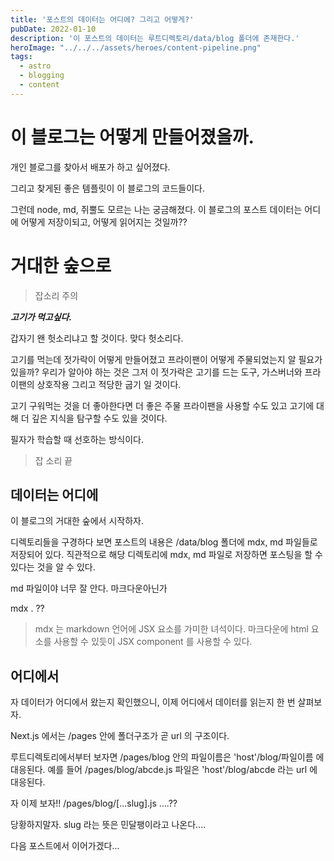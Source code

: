 ```yaml
---
title: '포스트의 데이터는 어디에? 그리고 어떻게?'
pubDate: 2022-01-10
description: '이 포스트의 데이터는 루트디렉토리/data/blog 폴더에 존재한다.'
heroImage: "../../../assets/heroes/content-pipeline.png"
tags:
  - astro
  - blogging
  - content
---
```


# 이 블로그는 어떻게 만들어졌을까.

개인 블로그를 찾아서 배포가 하고 싶어졌다.

그리고 찾게된 좋은 템플릿이 이 블로그의 코드들이다.

그런데 node, md, 쥐뿔도 모르는 나는 궁금해졌다. 이 블로그의 포스트 데이터는 어디에 어떻게 저장이되고, 어떻게 읽어지는 것일까??

# 거대한 숲으로

> 잡소리 주의

**_고기가 먹고싶다._**

갑자기 왠 헛소리냐고 할 것이다. 맞다 헛소리다.

고기를 먹는데 젓가락이 어떻게 만들어졌고 프라이팬이 어떻게 주물되었는지 알 필요가 있을까?
우리가 알아야 하는 것은 그저 이 젓가락은 고기를 드는 도구, 가스버너와 프라이팬의 상호작용 그리고 적당한 굽기 일 것이다.

고기 구워먹는 것을 더 좋아한다면 더 좋은 주물 프라이팬을 사용할 수도 있고 고기에 대해
더 깊은 지식을 탐구할 수도 있을 것이다.

필자가 학습할 때 선호하는 방식이다.

> 잡 소리 끝

## 데이터는 어디에

이 블로그의 거대한 숲에서 시작하자.

디렉토리들을 구경하다 보면 포스트의 내용은 /data/blog 폴더에 mdx, md 파일들로 저장되어 있다.
직관적으로 해당 디렉토리에 mdx, md 파일로 저장하면 포스팅을 할 수 있다는 것을 알 수 있다.

md 파일이야 너무 잘 안다. 마크다운아닌가

mdx . ??

> mdx 는 markdown 언어에 JSX 요소를 가미한 녀석이다.
> 마크다운에 html 요소를 사용할 수 있듯이 JSX component 를 사용할 수 있다.

## 어디에서

자 데이터가 어디에서 왔는지 확인했으니, 이제 어디에서 데이터를 읽는지 한 번 살펴보자.

Next.js 에서는 /pages 안에 폴더구조가 곧 url 의 구조이다.

루트디렉토리에서부터 보자면 /pages/blog 안의 파일이름은 'host'/blog/파일이름 에 대응된다.
예를 들어 /pages/blog/abcde.js 파일은 'host'/blog/abcde 라는 url 에 대응된다.

자 이제 보자!! /pages/blog/[...slug].js ....??

당황하지말자. slug 라는 뜻은 민달팽이라고 나온다....

다음 포스트에서 이어가겠다...
